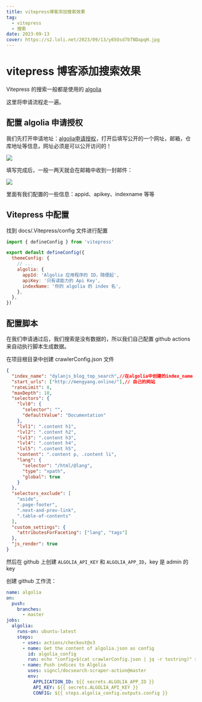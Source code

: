 ```yaml
---
title: vitepress博客添加搜索效果
tag:
  - vitepress
  - 搜索
date: 2023-09-13
cover: https://s2.loli.net/2023/09/13/y65Osd7bTNDapqH.jpg
---
```

# vitepress 博客添加搜索效果

Vitepress 的搜索一般都是使用的 [algolia](https://www.algolia.com/)

这里将申请流程走一遍。

## 配置 algolia 申请授权

我们先打开申请地址：[algolia申请授权](https://docsearch.algolia.com/apply/)，打开后填写公开的一个网址，邮箱，仓库地址等信息，网址必须是可以公开访问的！

![](https://s2.loli.net/2023/09/13/EjZIOwT9hYSFons.png)

填写完成后，一般一两天就会在邮箱中收到一封邮件：

![](https://s2.loli.net/2023/09/13/ev7fmNQRDMqhTHk.png)

里面有我们配置的一些信息：appid、apikey、indexname 等等

## Vitepress 中配置

找到 docs/.Vitepress/config 文件进行配置

```javascript
import { defineConfig } from 'vitepress'

export default defineConfig({
  themeConfig: {
    // ...
    algolia: {
      appId: 'Algolia 应用程序的 ID，随便起',
      apiKey: '只有读能力的 Api Key',
      indexName: '你的 algolia 的 index 名',
    },
  },
})
```

## 配置脚本

在我们申请通过后，我们搜索是没有数据的，所以我们自己配置 github actions 来自动执行脚本生成数据。

在项目根目录中创建 crawlerConfig.json 文件

```json
{
  "index_name": "dylanjs_blog_top_search",//在algolia中创建的index_name
  "start_urls": ["http://mengyang.online/"],// 自己的网站
  "rateLimit": 8,
  "maxDepth": 10,
  "selectors": {
    "lvl0": {
      "selector": "",
      "defaultValue": "Documentation"
    },
    "lvl1": ".content h1",
    "lvl2": ".content h2",
    "lvl3": ".content h3",
    "lvl4": ".content h4",
    "lvl5": ".content h5",
    "content": ".content p, .content li",
    "lang": {
      "selector": "/html/@lang",
      "type": "xpath",
      "global": true
    }
  },
  "selectors_exclude": [
    "aside",
    ".page-footer",
    ".next-and-prev-link",
    ".table-of-contents"
  ],
  "custom_settings": {
    "attributesForFaceting": ["lang", "tags"]
  },
  "js_render": true
}

```

然后在 github 上创建 `ALGOLIA_API_KEY` 和 `ALGOLIA_APP_ID`，key 是 admin 的 key

创建 github 工作流：
```yml
name: algolia
on:
  push:
    branches:
      - master
jobs:
  algolia:
    runs-on: ubuntu-latest
    steps:
      - uses: actions/checkout@v3
      - name: Get the content of algolia.json as config
        id: algolia_config
        run: echo "config=$(cat crawlerConfig.json | jq -r tostring)" >> $GITHUB_OUTPUT
      - name: Push indices to Algolia
        uses: signcl/docsearch-scraper-action@master
        env:
          APPLICATION_ID: ${{ secrets.ALGOLIA_APP_ID }}
          API_KEY: ${{ secrets.ALGOLIA_API_KEY }}
          CONFIG: ${{ steps.algolia_config.outputs.config }}

```